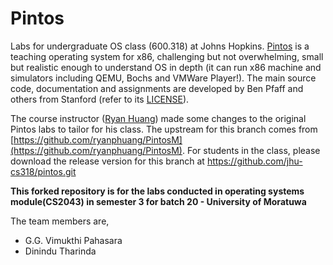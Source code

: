 # Pintos
Labs for undergraduate OS class (600.318) at Johns Hopkins. [Pintos](http://pintos-os.org) 
is a teaching operating system for x86, challenging but not overwhelming, small
but realistic enough to understand OS in depth (it can run x86 machine and simulators 
including QEMU, Bochs and VMWare Player!). The main source code, documentation and assignments 
are developed by Ben Pfaff and others from Stanford (refer to its [LICENSE](src/LICENSE)).

The course instructor ([Ryan Huang](mailto:huang@cs.jhu.edu)) made some changes to the original
Pintos labs to tailor for his class. The upstream for this branch comes from 
[https://github.com/ryanphuang/PintosM](https://github.com/ryanphuang/PintosM). For students in the class, please
download the release version for this branch at https://github.com/jhu-cs318/pintos.git

**This forked repository is for the labs conducted in operating systems module(CS2043) in semester 3 for batch 20 - University of Moratuwa**

The team members are,
- G.G. Vimukthi Pahasara
- Dinindu Tharinda
